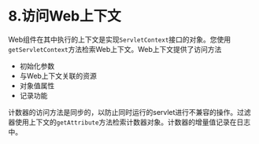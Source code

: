 # 8.访问Web上下文

Web组件在其中执行的上下文是实现`ServletContext`接口的对象。您使用`getServletContext`方法检索Web上下文。Web上下文提供了访问方法

- 初始化参数
- 与Web上下文关联的资源
- 对象值属性
- 记录功能

计数器的访问方法是同步的，以防止同时运行的servlet进行不兼容的操作。过滤器使用上下文的`getAttribute`方法检索计数器对象。计数器的增量值记录在日志中。